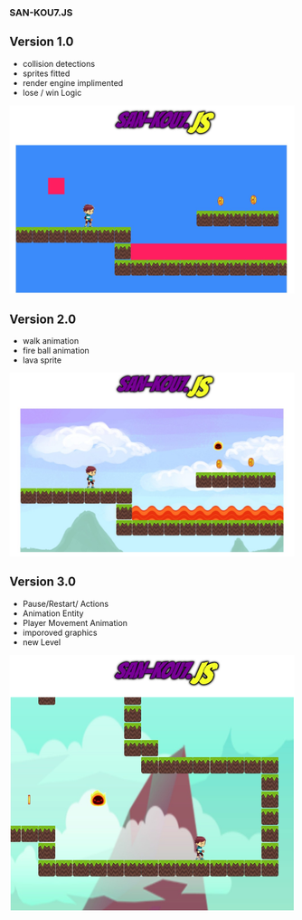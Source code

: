 ### SAN-KOU7.JS

## Version 1.0

- collision detections
- sprites fitted
- render engine implimented
- lose / win Logic

![San-kou7.JS](ver1.png)

## Version 2.0

- walk animation
- fire ball animation
- lava sprite

![San-kou7.JS](ver2.png)

## Version 3.0

- Pause/Restart/ Actions
- Animation Entity
- Player Movement Animation
- imporoved graphics
- new Level

![San-kou7.JS](ver3.png)
